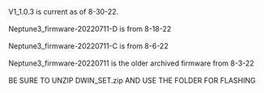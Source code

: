 V1_1.0.3 is current as of 8-30-22.<br><br>
Neptune3_firmware-20220711-D is from 8-18-22<br><br>
Neptune3_firmware-20220711-C is from 8-6-22 <br><br>
Neptune3_firmware-20220711 is the older archived firmware from 8-3-22<br><br>
BE SURE TO UNZIP DWIN_SET.zip AND USE THE FOLDER FOR FLASHING
